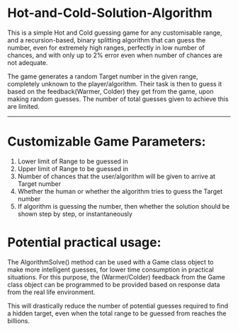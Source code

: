 # Hot-and-Cold-Solution-Algorithm


This is a simple Hot and Cold guessing game for any customisable range, and a recursion-based, binary splitting algorithm that can guess the number, even for extremely high ranges, perfectly in low number of chances, and with only up to 2% error even when number of chances are not adequate.

The game generates a random Target number in the given range, completely unknown to the player/algorithm. Their task is then to guess it based on the feedback(Warmer, Colder) they get from the game, upon making random guesses. The number of total guesses given to achieve this are limited.

----

# Customizable Game Parameters:
1. Lower limit of Range to be guessed in
2. Upper limit of Range to be guessed in
3. Number of chances that the user/algorithm will be given to arrive at Target number
4. Whether the human or whether the algorithm tries to guess the Target number
5. If algorithm is guessing the number, then whether the solution should be shown step by step, or instantaneously


# Potential practical usage:
The AlgorithmSolve() method can be used with a Game class object to make more intelligent guesses, for lower time consumption in practical situations.
For this purpose, the (Warmer/Colder) feedback from the Game class object can be programmed to be provided based on response data from the real life environment. 

This will drastically reduce the number of potential guesses required to find a hidden target, even when the total range to be guessed from reaches the billions.
